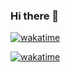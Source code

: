 ### Hi there 👋
[![wakatime](https://wakatime.com/badge/user/d4d82fd4-7c59-47e7-be87-f3e1af2700c6.svg)](https://wakatime.com/@d4d82fd4-7c59-47e7-be87-f3e1af2700c6)

[![wakatime](https://wakatime.com/share/@u1f5a4/c014d88d-37ef-4d63-9ca4-ff04e58e142f.svg)](https://wakatime.com/@d4d82fd4-7c59-47e7-be87-f3e1af2700c6)

<!--
**u1f5a4/u1f5a4** is a ✨ _special_ ✨ repository because its `README.md` (this file) appears on your GitHub profile.

Here are some ideas to get you started:

- 🔭 I’m currently working on ...
- 🌱 I’m currently learning ...
- 👯 I’m looking to collaborate on ...
- 🤔 I’m looking for help with ...
- 💬 Ask me about ...
- 📫 How to reach me: ...
- 😄 Pronouns: ...
- ⚡ Fun fact: ...
-->
